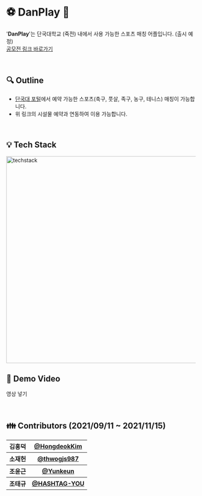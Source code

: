 # :soccer: DanPlay :tennis:
'__DanPlay__'는 단국대학교 (죽전) 내에서 사용 가능한 스포츠 매칭 어플입니다. (출시 예정)<br>
[공모전 링크 바로가기](https://gyeongsotone.creatorlink.net/)

<br>

## :mag: Outline
- [단국대 포털](https://webinfo.dankook.ac.kr/tiad/admi/faci/usem/views/findFacsUseApWeblList.do?_view=ok)에서 예약 가능한 스포츠(축구, 풋살, 족구, 농구, 테니스) 매칭이 가능합니다.
- 위 링크의 시설물 예약과 연동하여 이용 가능합니다.

<br>

## :bulb: Tech Stack
<img width="550" alt="techstack" src="https://user-images.githubusercontent.com/70425484/140723879-c31e6cbb-cb20-4145-9920-ded0711d84c1.png">

<br>

## :iphone: Demo Video
영상 넣기

<br>

## :family: Contributors (2021/09/11 ~ 2021/11/15)
<table>
  <tr>
    <th>김홍덕</th><th><a href="https://github.com/HongdeokKim">@HongdeokKim</a></th>
  </tr>
  <tr>
    <th>소재헌</th><th><a href="https://github.com/thwogjs987">@thwogjs987</a></th>
  </tr>
  <tr>
    <th>조윤근</th><th><a href="https://github.com/Yunkeun">@Yunkeun</a></th>
  </tr>
  <tr>
    <th>조태규</th><th><a href="https://github.com/HASHTAG-YOU">@HASHTAG-YOU</a></th>
  </tr>
 </table>
